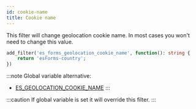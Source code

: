 ```yaml
---
id: cookie-name
title: Cookie name
---
```


This filter will change geolocation cookie name. In most cases you won't need to change this value.

```php
add_filter('es_forms_geolocation_cookie_name', function(): string {
	return 'esForms-country';
})
```

:::note
Global variable alternative:
* [ES_GEOLOCATION_COOKIE_NAME](/forms/php/global-variables/geolocation#ES_GEOLOCATION_COOKIE_NAME)
:::

:::caution
If global variable is set it will override this filter.
:::
